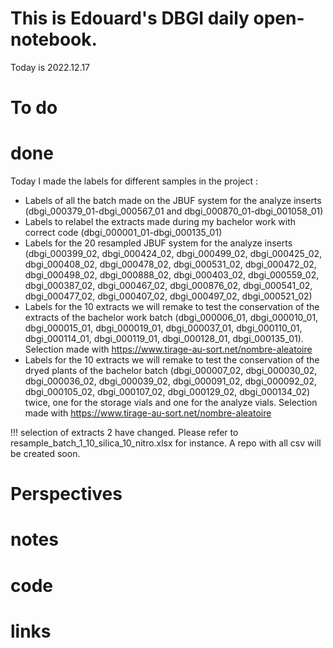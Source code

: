
# This is Edouard's DBGI daily open-notebook.

Today is 2022.12.17

# To do

# done
Today I made the labels for different samples in the project :
- Labels of all the batch made on the JBUF system for the analyze inserts (dbgi_000379_01-dbgi_000567_01 and dbgi_000870_01-dbgi_001058_01)
- Labels to relabel the extracts made during my bachelor work with correct code (dbgi_000001_01-dbgi_000135_01)
- Labels for the 20 resampled JBUF system for the analyze inserts (dbgi_000399_02, dbgi_000424_02, dbgi_000499_02, dbgi_000425_02, dbgi_000408_02, dbgi_000478_02, dbgi_000531_02, dbgi_000472_02, dbgi_000498_02, dbgi_000888_02, dbgi_000403_02, dbgi_000559_02, dbgi_000387_02, dbgi_000467_02, dbgi_000876_02, dbgi_000541_02, dbgi_000477_02, dbgi_000407_02, dbgi_000497_02, dbgi_000521_02)
- Labels for the 10 extracts we will remake to test the conservation of the extracts of the bachelor work batch (dbgi_000006_01, dbgi_000010_01, dbgi_000015_01, dbgi_000019_01, dbgi_000037_01, dbgi_000110_01, dbgi_000114_01, dbgi_000119_01, dbgi_000128_01, dbgi_000135_01). Selection made with https://www.tirage-au-sort.net/nombre-aleatoire
- Labels for the 10 extracts we will remake to test the conservation of the dryed plants of the bachelor batch (dbgi_000007_02, dbgi_000030_02, dbgi_000036_02, dbgi_000039_02, dbgi_000091_02, dbgi_000092_02, dbgi_000105_02, dbgi_000107_02, dbgi_000129_02, dbgi_000134_02) twice, one for the storage vials and one for the analyze vials. Selection made with https://www.tirage-au-sort.net/nombre-aleatoire


!!! selection of extracts 2 have changed. Please refer to resample_batch_1_10_silica_10_nitro.xlsx for instance. A repo with all csv will be created soon.

# Perspectives

# notes

# code

# links


